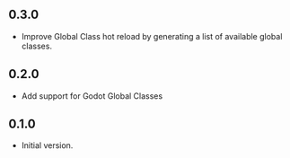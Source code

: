 ## 0.3.0

- Improve Global Class hot reload by generating a list of available global classes.

## 0.2.0

- Add support for Godot Global Classes

## 0.1.0

- Initial version.
